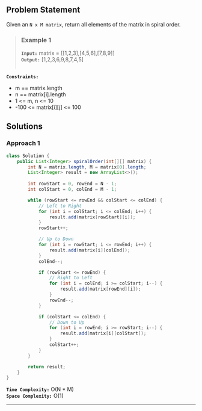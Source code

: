 ## Problem Statement
Given an `N x M matrix`, return all elements of the matrix in spiral order.

> ### Example 1
> **`Input:`** matrix = [[1,2,3],[4,5,6],[7,8,9]] <br>
> **`Output:`** [1,2,3,6,9,8,7,4,5] <br><br>

**`Constraints:`**
- m == matrix.length
- n == matrix[i].length
- 1 <= m, n <= 10
- -100 <= matrix[i][j] <= 100

## Solutions

### Approach 1

```java
class Solution {
    public List<Integer> spiralOrder(int[][] matrix) {
        int N = matrix.length, M = matrix[0].length;
        List<Integer> result = new ArrayList<>();
        
        int rowStart = 0, rowEnd = N - 1;
        int colStart = 0, colEnd = M - 1;

        while (rowStart <= rowEnd && colStart <= colEnd) {
            // Left to Right
            for (int i = colStart; i <= colEnd; i++) {
                result.add(matrix[rowStart][i]);
            }
            rowStart++;

            // Up to Down
            for (int i = rowStart; i <= rowEnd; i++) {
                result.add(matrix[i][colEnd]);
            }
            colEnd--;

            if (rowStart <= rowEnd) {
                // Right to Left
                for (int i = colEnd; i >= colStart; i--) {
                    result.add(matrix[rowEnd][i]);
                }
                rowEnd--;
            }

            if (colStart <= colEnd) {
                // Down to Up
                for (int i = rowEnd; i >= rowStart; i--) {
                    result.add(matrix[i][colStart]);
                }
                colStart++;
            }
        }

        return result;
    }
}
```

**`Time Complexity:`** O(N * M) <br>
**`Space Complexity:`** O(1)

---